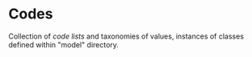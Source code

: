 # Codes

Collection of *code lists* and taxonomies of values,
instances of classes defined within "model" directory.
